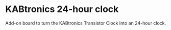 # KABtronics 24-hour clock
Add-on board to turn the KABtronics Transistor Clock into an 24-hour clock.

